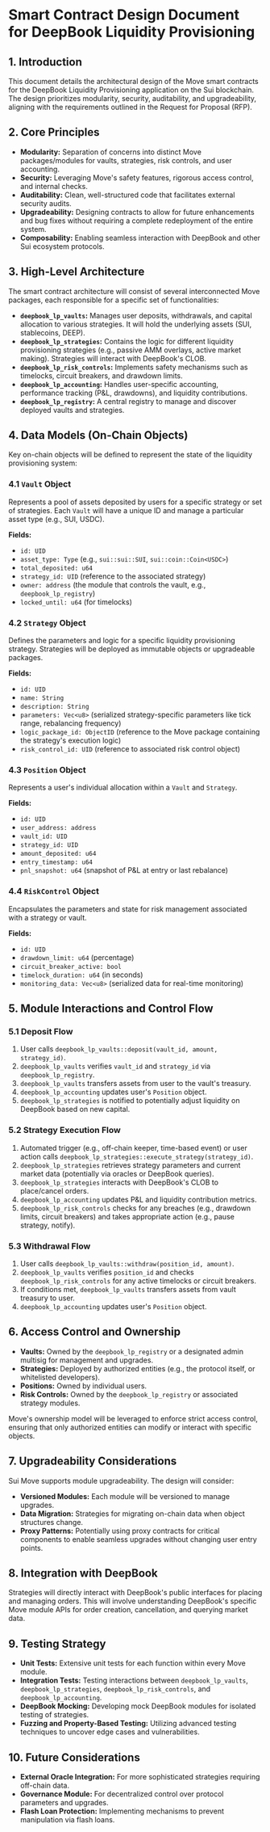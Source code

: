 # Smart Contract Design Document for DeepBook Liquidity Provisioning

## 1. Introduction

This document details the architectural design of the Move smart contracts for the DeepBook Liquidity Provisioning application on the Sui blockchain. The design prioritizes modularity, security, auditability, and upgradeability, aligning with the requirements outlined in the Request for Proposal (RFP).

## 2. Core Principles

*   **Modularity:** Separation of concerns into distinct Move packages/modules for vaults, strategies, risk controls, and user accounting.
*   **Security:** Leveraging Move's safety features, rigorous access control, and internal checks.
*   **Auditability:** Clean, well-structured code that facilitates external security audits.
*   **Upgradeability:** Designing contracts to allow for future enhancements and bug fixes without requiring a complete redeployment of the entire system.
*   **Composability:** Enabling seamless interaction with DeepBook and other Sui ecosystem protocols.

## 3. High-Level Architecture

The smart contract architecture will consist of several interconnected Move packages, each responsible for a specific set of functionalities:

*   **`deepbook_lp_vaults`:** Manages user deposits, withdrawals, and capital allocation to various strategies. It will hold the underlying assets (SUI, stablecoins, DEEP).
*   **`deepbook_lp_strategies`:** Contains the logic for different liquidity provisioning strategies (e.g., passive AMM overlays, active market making). Strategies will interact with DeepBook's CLOB.
*   **`deepbook_lp_risk_controls`:** Implements safety mechanisms such as timelocks, circuit breakers, and drawdown limits.
*   **`deepbook_lp_accounting`:** Handles user-specific accounting, performance tracking (P&L, drawdowns), and liquidity contributions.
*   **`deepbook_lp_registry`:** A central registry to manage and discover deployed vaults and strategies.

## 4. Data Models (On-Chain Objects)

Key on-chain objects will be defined to represent the state of the liquidity provisioning system:

### 4.1 `Vault` Object

Represents a pool of assets deposited by users for a specific strategy or set of strategies. Each `Vault` will have a unique ID and manage a particular asset type (e.g., SUI, USDC).

**Fields:**
*   `id: UID`
*   `asset_type: Type` (e.g., `sui::sui::SUI`, `sui::coin::Coin<USDC>`) 
*   `total_deposited: u64`
*   `strategy_id: UID` (reference to the associated strategy)
*   `owner: address` (the module that controls the vault, e.g., `deepbook_lp_registry`)
*   `locked_until: u64` (for timelocks)

### 4.2 `Strategy` Object

Defines the parameters and logic for a specific liquidity provisioning strategy. Strategies will be deployed as immutable objects or upgradeable packages.

**Fields:**
*   `id: UID`
*   `name: String`
*   `description: String`
*   `parameters: Vec<u8>` (serialized strategy-specific parameters like tick range, rebalancing frequency)
*   `logic_package_id: ObjectID` (reference to the Move package containing the strategy's execution logic)
*   `risk_control_id: UID` (reference to associated risk control object)

### 4.3 `Position` Object

Represents a user's individual allocation within a `Vault` and `Strategy`.

**Fields:**
*   `id: UID`
*   `user_address: address`
*   `vault_id: UID`
*   `strategy_id: UID`
*   `amount_deposited: u64`
*   `entry_timestamp: u64`
*   `pnl_snapshot: u64` (snapshot of P&L at entry or last rebalance)

### 4.4 `RiskControl` Object

Encapsulates the parameters and state for risk management associated with a strategy or vault.

**Fields:**
*   `id: UID`
*   `drawdown_limit: u64` (percentage)
*   `circuit_breaker_active: bool`
*   `timelock_duration: u64` (in seconds)
*   `monitoring_data: Vec<u8>` (serialized data for real-time monitoring)

## 5. Module Interactions and Control Flow

### 5.1 Deposit Flow

1.  User calls `deepbook_lp_vaults::deposit(vault_id, amount, strategy_id)`.
2.  `deepbook_lp_vaults` verifies `vault_id` and `strategy_id` via `deepbook_lp_registry`.
3.  `deepbook_lp_vaults` transfers assets from user to the vault's treasury.
4.  `deepbook_lp_accounting` updates user's `Position` object.
5.  `deepbook_lp_strategies` is notified to potentially adjust liquidity on DeepBook based on new capital.

### 5.2 Strategy Execution Flow

1.  Automated trigger (e.g., off-chain keeper, time-based event) or user action calls `deepbook_lp_strategies::execute_strategy(strategy_id)`.
2.  `deepbook_lp_strategies` retrieves strategy parameters and current market data (potentially via oracles or DeepBook queries).
3.  `deepbook_lp_strategies` interacts with DeepBook's CLOB to place/cancel orders.
4.  `deepbook_lp_accounting` updates P&L and liquidity contribution metrics.
5.  `deepbook_lp_risk_controls` checks for any breaches (e.g., drawdown limits, circuit breakers) and takes appropriate action (e.g., pause strategy, notify).

### 5.3 Withdrawal Flow

1.  User calls `deepbook_lp_vaults::withdraw(position_id, amount)`.
2.  `deepbook_lp_vaults` verifies `position_id` and checks `deepbook_lp_risk_controls` for any active timelocks or circuit breakers.
3.  If conditions met, `deepbook_lp_vaults` transfers assets from vault treasury to user.
4.  `deepbook_lp_accounting` updates user's `Position` object.

## 6. Access Control and Ownership

*   **Vaults:** Owned by the `deepbook_lp_registry` or a designated admin multisig for management and upgrades.
*   **Strategies:** Deployed by authorized entities (e.g., the protocol itself, or whitelisted developers).
*   **Positions:** Owned by individual users.
*   **Risk Controls:** Owned by the `deepbook_lp_registry` or associated strategy modules.

Move's ownership model will be leveraged to enforce strict access control, ensuring that only authorized entities can modify or interact with specific objects.

## 7. Upgradeability Considerations

Sui Move supports module upgradeability. The design will consider:

*   **Versioned Modules:** Each module will be versioned to manage upgrades.
*   **Data Migration:** Strategies for migrating on-chain data when object structures change.
*   **Proxy Patterns:** Potentially using proxy contracts for critical components to enable seamless upgrades without changing user entry points.

## 8. Integration with DeepBook

Strategies will directly interact with DeepBook's public interfaces for placing and managing orders. This will involve understanding DeepBook's specific Move module APIs for order creation, cancellation, and querying market data.

## 9. Testing Strategy

*   **Unit Tests:** Extensive unit tests for each function within every Move module.
*   **Integration Tests:** Testing interactions between `deepbook_lp_vaults`, `deepbook_lp_strategies`, `deepbook_lp_risk_controls`, and `deepbook_lp_accounting`.
*   **DeepBook Mocking:** Developing mock DeepBook modules for isolated testing of strategies.
*   **Fuzzing and Property-Based Testing:** Utilizing advanced testing techniques to uncover edge cases and vulnerabilities.

## 10. Future Considerations

*   **External Oracle Integration:** For more sophisticated strategies requiring off-chain data.
*   **Governance Module:** For decentralized control over protocol parameters and upgrades.
*   **Flash Loan Protection:** Implementing mechanisms to prevent manipulation via flash loans.


